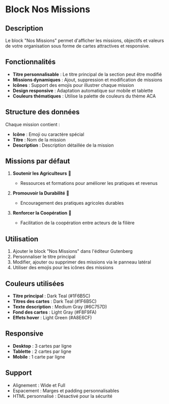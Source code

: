 # Block Nos Missions

## Description

Le block "Nos Missions" permet d'afficher les missions, objectifs et valeurs de votre organisation sous forme de cartes attractives et responsive.

## Fonctionnalités

- **Titre personnalisable** : Le titre principal de la section peut être modifié
- **Missions dynamiques** : Ajout, suppression et modification de missions
- **Icônes** : Support des emojis pour illustrer chaque mission
- **Design responsive** : Adaptation automatique sur mobile et tablette
- **Couleurs thématiques** : Utilise la palette de couleurs du thème ACA

## Structure des données

Chaque mission contient :

- **Icône** : Emoji ou caractère spécial
- **Titre** : Nom de la mission
- **Description** : Description détaillée de la mission

## Missions par défaut

1. **Soutenir les Agriculteurs** 🌱

   - Ressources et formations pour améliorer les pratiques et revenus

2. **Promouvoir la Durabilité** 🌿

   - Encouragement des pratiques agricoles durables

3. **Renforcer la Coopération** 🤝
   - Facilitation de la coopération entre acteurs de la filière

## Utilisation

1. Ajouter le block "Nos Missions" dans l'éditeur Gutenberg
2. Personnaliser le titre principal
3. Modifier, ajouter ou supprimer des missions via le panneau latéral
4. Utiliser des emojis pour les icônes des missions

## Couleurs utilisées

- **Titre principal** : Dark Teal (#1F6B5C)
- **Titres des cartes** : Dark Teal (#1F6B5C)
- **Texte description** : Medium Gray (#6C757D)
- **Fond des cartes** : Light Gray (#F8F9FA)
- **Effets hover** : Light Green (#A8E6CF)

## Responsive

- **Desktop** : 3 cartes par ligne
- **Tablette** : 2 cartes par ligne
- **Mobile** : 1 carte par ligne

## Support

- Alignement : Wide et Full
- Espacement : Marges et padding personnalisables
- HTML personnalisé : Désactivé pour la sécurité
